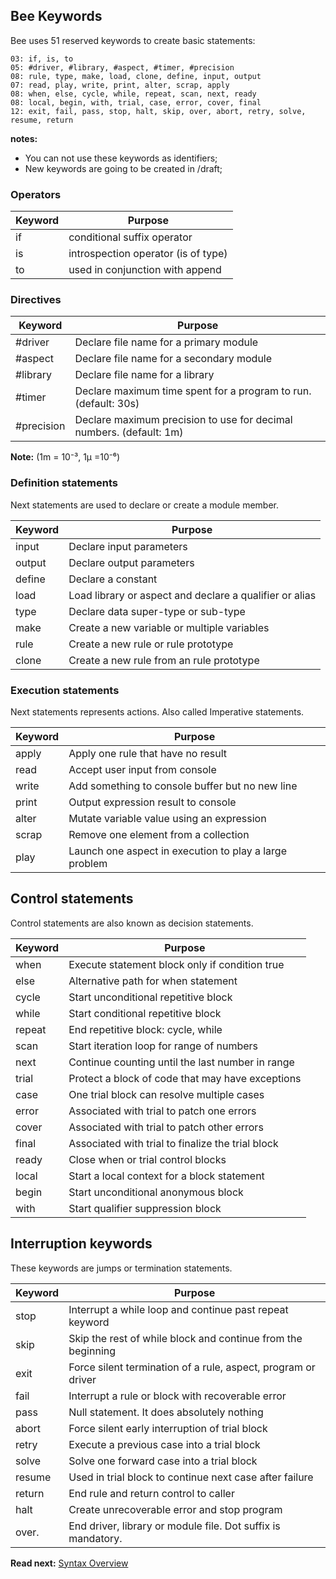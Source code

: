 ## Bee Keywords

Bee uses 51 reserved keywords to create basic statements: 

```
03: if, is, to
05: #driver, #library, #aspect, #timer, #precision
08: rule, type, make, load, clone, define, input, output
07: read, play, write, print, alter, scrap, apply 
08: when, else, cycle, while, repeat, scan, next, ready
08: local, begin, with, trial, case, error, cover, final
12: exit, fail, pass, stop, halt, skip, over, abort, retry, solve, resume, return
```

**notes:** 

* You can not use these keywords as identifiers;
* New keywords are going to be created in /draft;

### Operators

| Keyword     | Purpose
|-------------|--------------------------------------------------------
| if          | conditional suffix operator
| is          | introspection operator (is of type)
| to          | used in conjunction with append

### Directives

| Keyword     | Purpose
|-------------|--------------------------------------------------------
| #driver     | Declare file name for a primary module
| #aspect     | Declare file name for a secondary module
| #library    | Declare file name for a library
| #timer      | Declare maximum time spent for a program to run. (default: 30s)
| #precision  | Declare maximum precision to use for decimal numbers. (default: 1m) 

**Note:** (1m = 10⁻³, 1μ =10⁻⁶)

### Definition statements

Next statements are used to declare or create a module member.

| Keyword  | Purpose
|----------|---------------------------------------------------------
| input    | Declare input parameters
| output   | Declare output parameters
| define   | Declare a constant 
| load     | Load library or aspect and declare a qualifier or alias
| type     | Declare data super-type or sub-type
| make     | Create a new variable or multiple variables
| rule     | Create a new rule or rule prototype 
| clone    | Create a new rule from an rule prototype

### Execution statements

Next statements represents actions. Also called Imperative statements.

| Keyword  | Purpose
|----------|--------------------------------------------------
| apply    | Apply one rule that have no result
| read     | Accept user input from console 
| write    | Add something to console buffer but no new line 
| print    | Output expression result to console 
| alter    | Mutate variable value using an expression
| scrap    | Remove one element from a collection
| play     | Launch one aspect in execution to play a large problem

## Control statements

Control statements are also known as decision statements.

| Keyword  | Purpose
|----------|------------------------------------------------------
| when     | Execute statement block only if condition true
| else     | Alternative path for when statement
| cycle    | Start unconditional repetitive block
| while    | Start conditional repetitive block
| repeat   | End repetitive block: cycle, while
| scan     | Start iteration loop for range of numbers
| next     | Continue counting until the last number in range
| trial    | Protect a block of code that may have exceptions
| case     | One trial block can resolve multiple cases
| error    | Associated with trial to patch one errors
| cover    | Associated with trial to patch other errors
| final    | Associated with trial to finalize the trial block
| ready    | Close when or trial control blocks
| local    | Start a local context for a block statement
| begin    | Start unconditional anonymous block 
| with     | Start qualifier suppression block

## Interruption keywords

These keywords are jumps or termination statements.

| Keyword  | Purpose
|----------|----------------------------------------------------------------
| stop     | Interrupt a while loop and continue past repeat keyword
| skip     | Skip the rest of while block and continue from the beginning
| exit     | Force silent termination of a rule, aspect, program or driver
| fail     | Interrupt a rule or block with recoverable error
| pass     | Null statement. It does absolutely nothing
| abort    | Force silent early interruption of trial block
| retry    | Execute a previous case into a trial block
| solve    | Solve one forward case into a trial block
| resume   | Used in trial block to continue next case after failure
| return   | End rule and return control to caller
| halt     | Create unrecoverable error and stop program
| over.    | End driver, library or module file. Dot suffix is mandatory.

**Read next:** [Syntax Overview](overview.md)